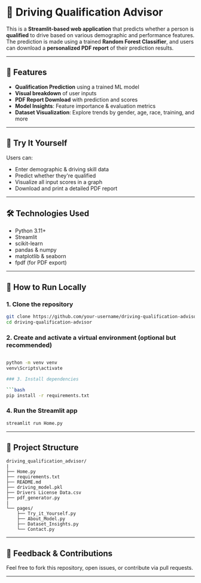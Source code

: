 
# 🚗 Driving Qualification Advisor

This is a **Streamlit-based web application** that predicts whether a person is **qualified** to drive based on various demographic and performance features. The prediction is made using a trained **Random Forest Classifier**, and users can download a **personalized PDF report** of their prediction results.

---

## 📌 Features

-  **Qualification Prediction** using a trained ML model  
-  **Visual breakdown** of user inputs  
-  **PDF Report Download** with prediction and scores  
-  **Model Insights**: Feature importance & evaluation metrics  
-  **Dataset Visualization**: Explore trends by gender, age, race, training, and more  

---

## 🧪 Try It Yourself

Users can:
- Enter demographic & driving skill data  
- Predict whether they're qualified  
- Visualize all input scores in a graph  
- Download and print a detailed PDF report  

---

## 🛠️ Technologies Used

- Python 3.11+  
- Streamlit  
- scikit-learn  
- pandas & numpy  
- matplotlib & seaborn  
- fpdf (for PDF export)  

---

## 🚀 How to Run Locally

### 1. Clone the repository

```bash
git clone https://github.com/your-username/driving-qualification-advisor.git
cd driving-qualification-advisor
```

### 2. Create and activate a virtual environment (optional but recommended)

```bash

python -m venv venv
venv\Scripts\activate

### 3. Install dependencies

```bash
pip install -r requirements.txt
```

### 4. Run the Streamlit app

```bash
streamlit run Home.py
```

---

## 📂 Project Structure

```
driving_qualification_advisor/
|
├── Home.py
├── requirements.txt
├── README.md
├── driving_model.pkl
├── Drivers License Data.csv
├── pdf_generator.py
|
└── pages/
    ├── Try_it_Yourself.py
    ├── About_Model.py
    ├── Dataset_Insights.py
    └── Contact.py
```

---

## 📨 Feedback & Contributions

Feel free to fork this repository, open issues, or contribute via pull requests.

---


